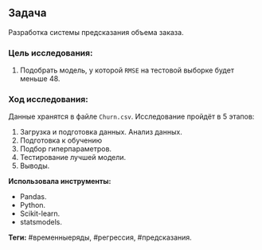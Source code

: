 ## **Задача** 
Разработка системы предсказания объема заказа.

### **Цель исследования:**
1. Подобрать модель, у которой `RMSE` на тестовой выборке будет меньше 48.


### **Ход исследования:**
Данные хранятся в файле `Churn.csv`. 
Исследование пройдёт в 5 этапов:
1. Загрузка и подготовка данных. Анализ данных.
2. Подготовка к обучению
3. Подбор гиперпараметров.
4. Тестирование лучшей модели.
5. Выводы.

**Использовала инструменты:**
- Pandas.
- Python.
- Scikit-learn.
- statsmodels.

**Теги:**
#временныеряды,
#регрессия,
#предсказания.


